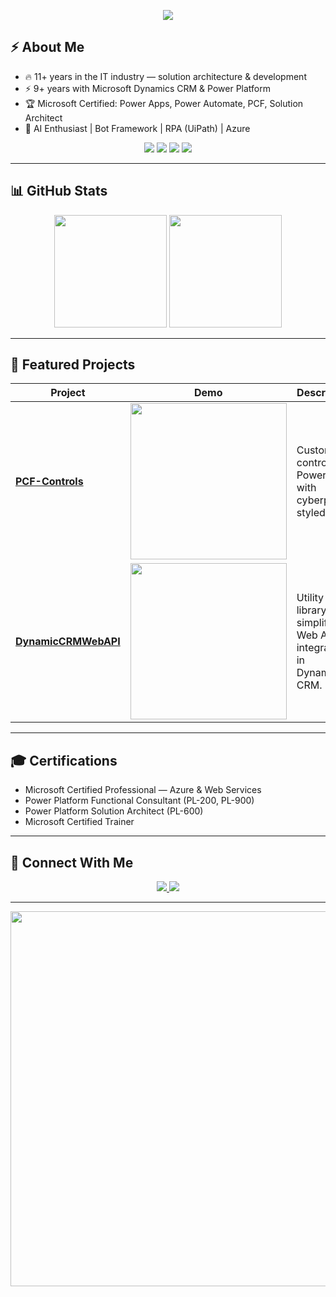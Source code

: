 <p align="center">
  <img src="https://readme-typing-svg.herokuapp.com?font=Orbitron&size=30&duration=2500&pause=500&color=00FFFF&center=true&vCenter=true&width=700&lines=Naveen+Ganeshe;AI+Enthusiast+⚡;D365+%26+Power+Apps+Specialist;Future+Tech+Architect" />
</p>


## ⚡ About Me  
- 🔥 11+ years in the IT industry — solution architecture & development  
- ⚡ 9+ years with Microsoft Dynamics CRM & Power Platform  
- 🏆 Microsoft Certified: Power Apps, Power Automate, PCF, Solution Architect  
- 🤖 AI Enthusiast | Bot Framework | RPA (UiPath) | Azure  

<p align="center">
  <img src="https://img.shields.io/badge/D365-%2300FFFF.svg?&style=for-the-badge&logo=microsoft-dynamics-365&logoColor=black" />
  <img src="https://img.shields.io/badge/Power_Apps-%23FF00FF.svg?&style=for-the-badge&logo=powerapps&logoColor=white" />
  <img src="https://img.shields.io/badge/Azure-%230096FF.svg?&style=for-the-badge&logo=microsoft-azure&logoColor=white" />
  <img src="https://img.shields.io/badge/AI-ML-%23FFFF00.svg?&style=for-the-badge&logo=python&logoColor=black" />
</p>

---

## 📊 GitHub Stats  
<p align="center">
  <img src="https://github-readme-stats.vercel.app/api?username=NaveenGaneshe&show_icons=true&theme=tokyonight&hide_border=true" height="180"/>
  <img src="https://github-readme-streak-stats.herokuapp.com/?user=NaveenGaneshe&theme=tokyonight&hide_border=true" height="180"/>
</p>

---

## 🚀 Featured Projects  

| Project | Demo | Description |
|---------|------|-------------|
| **[PCF-Controls](https://github.com/NaveenGaneshe/PCF-Controls)** | <img src="https://media.giphy.com/media/QTfX9Ejfra3ZmNxh6B/giphy.gif" width="250"/> | Custom UI controls for Power Apps with cyberpunk-styled UX. |
| **[DynamicCRMWebAPI](https://github.com/NaveenGaneshe/DynamicCRMWebAPI)** | <img src="https://media.giphy.com/media/L1R1tvI9svkIWwpVYr/giphy.gif" width="250"/> | Utility library for simplifying Web API integrations in Dynamics CRM. |

---

## 🎓 Certifications  
- Microsoft Certified Professional — Azure & Web Services  
- Power Platform Functional Consultant (PL-200, PL-900)  
- Power Platform Solution Architect (PL-600)  
- Microsoft Certified Trainer  

---

## 🔗 Connect With Me  
<p align="center">
  <a href="https://www.linkedin.com/in/naveen-ganeshe">
    <img src="https://img.shields.io/badge/LinkedIn-Connect-0077B5?logo=linkedin&logoColor=white&style=for-the-badge" />
  </a>
  <a href="mailto:n.ganeshe@yahoo.com">
    <img src="https://img.shields.io/badge/Email-Me-D14836?logo=gmail&logoColor=white&style=for-the-badge" />
  </a>
</p>

---

<p align="center">
  <img src="https://media.giphy.com/media/xTkcEQACH24SMPxIQg/giphy.gif" width="600" />
</p>
